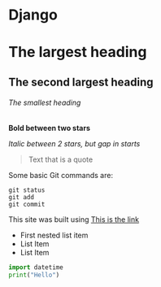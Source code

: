 <!-- This content will not appear in the rendered Markdown -->
# Django

# The largest heading
## The second largest heading
###### The smallest heading

**Bold between two stars**

*Italic between 2 stars, but gap in starts*

> Text that is a quote

Some basic Git commands are:
```
git status
git add
git commit
```

This site was built using [This is the link](https://pages.github.com/)


- First nested list item
- List Item
- List Item


```python
import datetime
print("Hello")
```
